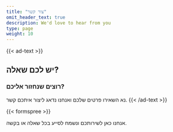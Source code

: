 ```yaml
---
title: "צור קשר"
omit_header_text: true
description: We'd love to hear from you
type: page
weight: 10
---
```


{{< ad-text >}}
## יש לכם שאלה? 
### רוצים שנחזור אליכם?

נא השאירו פרטים שלכם ואנחנו נדאג ליצור איתכם קשר.
{{< /ad-text >}}

{{< formspree >}}

אנחנו כאן לשירותכם ונשמח לסייע בכל שאלה או בקשה.
